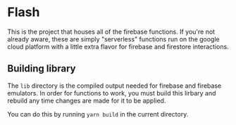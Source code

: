 # Flash

This is the project that houses all of the firebase functions. If you're not already aware, these are simply "serverless" functions run on the google cloud platform with a little extra flavor for firebase and firestore interactions.

## Building library

The `lib` directory is the compiled output needed for firebase and firebase emulators. In order for functions to work, you must build this lirbary and rebuild any time changes are made for it to be applied.

You can do this by running `yarn build` in the current directory.
